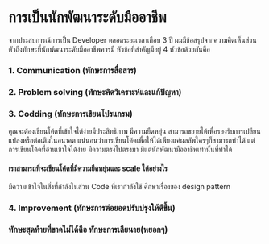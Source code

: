 # การเป็นนักพัฒนาระดับมืออาชีพ
จากประสบการณ์การเป็น Developer ตลอดระยะเวลาเกือบ 3 ปี ผมมีข้อสรุปจากความคิดเห็นส่วนตัวถึงทักษะที่นักพัฒนาระดับมืออาชีพควรมี
หัวข้อที่สำคัญมีอยู่ 4 หัวข้อด้วยกันคือ
### 1. Communication (ทักษะการสื่อสาร)

### 2. Problem solving (ทักษะคิดวิเคราะห์และแก้ปัญหา)

### 3. Codding (ทักษะการเขียนโปรแกรม)

  คุณจะต้องเขียนโค้ดที่เข้าใจได้ง่ายมีประสิทธิภาพ มีความยืดหยุ่น สามารถขยายได้เพื่อรองรับการเปลียนแปลงหรือต่อเติมในอนาคต แน่นอนว่าการเขียนโค้ดเพื่อให้ได้เพียงแค่ผลลัพใครๆก็สามารถทำได้ แต่การเขียนโค้ดที่อ่านเข้าใจได้ง่าย มีความตรงไปตรงมา มีแต่นักพัฒนามืออาชีพเท่านั้นที่ทำได้ 
  
#### เราสามารถที่จะเขียนโค้ดที่มีความยืดหยุ่นและ scale ได้อย่างไร

  มีความเข้าใจในสิ่งที่กำลังในส่วน Code ที่เรากำลังใช้ ศึกษาเรื่องของ design pattern

### 4. Improvement (ทักษะการต่อยอดปรับปรุงให้ดีขึ้น)

### ทักษะสุดท้ายที่ขาดไม่ได้คือ ทักษะการเลียนาย(หยอกๆ) 

